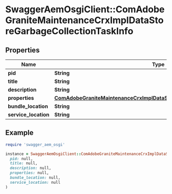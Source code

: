# SwaggerAemOsgiClient::ComAdobeGraniteMaintenanceCrxImplDataStoreGarbageCollectionTaskInfo

## Properties

| Name | Type | Description | Notes |
| ---- | ---- | ----------- | ----- |
| **pid** | **String** |  | [optional] |
| **title** | **String** |  | [optional] |
| **description** | **String** |  | [optional] |
| **properties** | [**ComAdobeGraniteMaintenanceCrxImplDataStoreGarbageCollectionTaskProperties**](ComAdobeGraniteMaintenanceCrxImplDataStoreGarbageCollectionTaskProperties.md) |  | [optional] |
| **bundle_location** | **String** |  | [optional] |
| **service_location** | **String** |  | [optional] |

## Example

```ruby
require 'swagger_aem_osgi'

instance = SwaggerAemOsgiClient::ComAdobeGraniteMaintenanceCrxImplDataStoreGarbageCollectionTaskInfo.new(
  pid: null,
  title: null,
  description: null,
  properties: null,
  bundle_location: null,
  service_location: null
)
```

